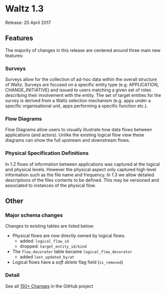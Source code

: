 # Waltz 1.3

Release: 20 April 2017

## Features

The majority of changes in this release are centered around 
three main new features:


### Surveys

Surveys allow for the collection of ad-hoc data within 
the overall structure of Waltz.  Surveys are focused on a 
specific entity type (e.g. APPLICATION, CHANGE_INITIATIVE) 
and issued to users matching a given set of roles describing 
their involvement with the entity.  The set of target entities
for the survey is derived from a Waltz selection mechanism 
(e.g. apps under a specific organisational unit, apps performing
a specific function etc.).


### Flow Diagrams

Flow Diagrams allow users to visually illustrate how data flows
between applications (and actors).  Unlike the existing logical 
flow view these diagrams can show the full upstream and downstream 
flows.    


### Physical Specification Definitions

In 1.2 flows of information between applications was captured at the 
logical and physical levels.  However the physical aspect only captured
high level information such as the file name and frequency.  In 1.3 we
allow detailed descriptions of the files contents to be defined.  This may
be versioned and associated to instances of the physical flow.

## Other

### Major schema changes

Changes to existing tables are listed below:

- Physical flows are now directly owned by logical flows.
  - added: `logical_flow_id`
  - dropped: `target_entity_id/kind`
- The `flow_decorator` table became `logical_flow_decorator`
  - added `last_updated_by/at`
- Logical flows have a _soft delete_ flag field (`is_removed`)


### Detail

See all [150+ Changes](https://github.com/khartec/waltz/milestone/49?closed=1) 
in the GitHub project 

